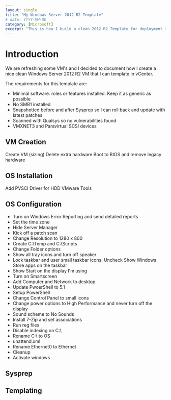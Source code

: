 ```yaml
---
layout: single
title: "My Windows Server 2012 R2 Template"
# date: YYYY-MM-DD
category: [Microsoft]
excerpt: "This is how I build a clean 2012 R2 Template for deployment in vSphere"
---
```

# Introduction

We are refreshing some VM's and I decided to document how I create a nice clean Windows Server 2012 R2 VM that I can template in vCenter.

The requirements for this template are:

* Minimal software. roles or features installed. Keep it as generic as possible
* No SMB1 installed
* Snapshotted before and after Sysprep so I can roll back and update with latest patches
* Scanned with Qualsys so no vulnerabilities found
* VMXNET3 and Paravirtual SCSI devices

## VM Creation
Create VM (sizing)
Delete extra hardware
Boot to BIOS and remove legacy hardware

## OS Installation
Add PVSCI Driver for HDD
VMware Tools

## OS Configuration

* Turn on Windows Error Reporting and send detailed reports
* Set the time zone
* Hide Server Manager
* Kick off a patch scan
* Change Resolution to 1280 x 800
* Create C:\Temp and C:\Scripts
* Change Folder options
* Show all tray icons and turn off speaker
* Lock taskbar and user small taskbar icons. Uncheck Show Windows Store apps on the taskbar
* Show Start on the display I'm using
* Turn on Smartscreen
* Add Computer and Network to desktop
* Update PwoerShell to 5.1
* Setup PowerShell
* Change Control Panel to small icons
* Change power options to High Performance and never turn off the display
* Sound scheme to No Sounds
* Install 7-Zip and set associations
* Run reg files
* Disable indexing on C:\
* Rename C:\ to OS
* unattend.xml
* Rename Ethernet0 to Ethernet
* Cleanup
* Activate windows

## Sysprep

## Templating

